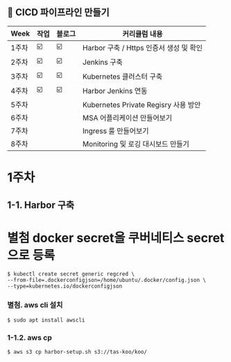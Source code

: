 ##  🍎 CICD 파이프라인 만들기

| Week | 작업 |블로그|커리큘럼 내용 |
| ------ | -- | -- |----------- |
| 1주차 | ☑️ | ☑️ | Harbor 구축 / Https 인증서 생성 및 확인  |
| 2주차 | ☑️ | ☑️ | Jenkins 구축 |
| 3주차 | ☑️ | ☑️ | Kubernetes 클러스터 구축 |
| 4주차 | ☑️ | ☑️ | Harbor Jenkins 연동 |
| 5주차 |  |  | Kubernetes Private Regisry 사용 방안 |
| 6주차 |  |  | MSA 어플리케이션 만들어보기  |
| 7주차 |  |  | Ingress 룰 만들어보기 |
| 8주차 |  |  | Monitoring 및 로깅 대시보드 만들기 |

# 1주차
## 1-1. Harbor 구축





# 별첨 docker secret을 쿠버네티스 secret으로 등록

```
$ kubectl create secret generic regcred \
--from-file=.dockerconfigjson=/home/ubuntu/.docker/config.json \
--type=kubernetes.io/dockerconfigjson

```

### 별첨. aws cli 설치
```
$ sudo apt install awscli

```
### 1-1.2. aws cp
```
$ aws s3 cp harbor-setup.sh s3://tas-koo/koo/

```



